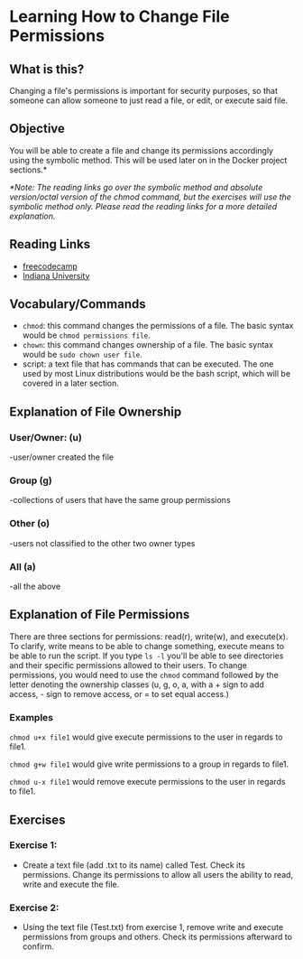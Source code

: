 # Learning How to Change File Permissions
## What is this?
Changing a file's permissions is important for security purposes, so that someone can allow someone to just read a file, or edit, or execute said file.

## Objective
You will be able to create a file and change its permissions accordingly using the symbolic method. This will be used later on in the Docker project sections.*

_*Note: The reading links go over the symbolic method and absolute version/octal version of the chmod command, but the exercises will use the symbolic method only. Please read the reading links for a more detailed explanation._

##  Reading Links
- [freecodecamp](https://www.freecodecamp.org/news/linux-chmod-chown-change-file-permissions/)
- [Indiana University](https://servicenow.iu.edu/kb?id=kb_article_view&sysparm_article=KB0023940)
## Vocabulary/Commands
- ```chmod```: this command changes the permissions of a file. The basic syntax would be ```chmod permissions file```.
- ```chown```: this command changes ownership of a file. The basic syntax would be ```sudo chown user file```. 
- script: a text file that has commands that can be executed. The one used by most Linux distributions would be the bash script, which will be covered in a later section.

## Explanation of File Ownership
### User/Owner: (u)
-user/owner created the file
### Group (g)
-collections of users that have the same group permissions
### Other (o)
-users not classified to the other two owner types
### All (a)
-all the above

## Explanation of File Permissions
There are three sections for permissions: read(r), write(w), and execute(x). To clarify, write means to be able to change something, execute means to be able to run the script.
If you type ```ls -l``` you'll be able to see directories and their specific permissions allowed to their users.
To change permissions, you would need to use the ```chmod``` command followed by the letter denoting the ownership classes (u, g, o, a, with a + sign to add access, - sign to remove access, or = to set equal access.)
### Examples
```chmod u+x file1``` would give execute permissions to the user in regards to file1.

```chmod g+w file1``` would give write permissions to a group in regards to file1.

```chmod u-x file1``` would remove execute permissions to the user in regards to file1.

## Exercises
### Exercise 1:
- Create a text file (add .txt to its name) called Test. Check its permissions. Change its permissions to allow all users the ability to read, write and execute the file.
### Exercise 2:
- Using the text file (Test.txt) from exercise 1, remove write and execute permissions from groups and others. Check its permissions afterward to confirm.